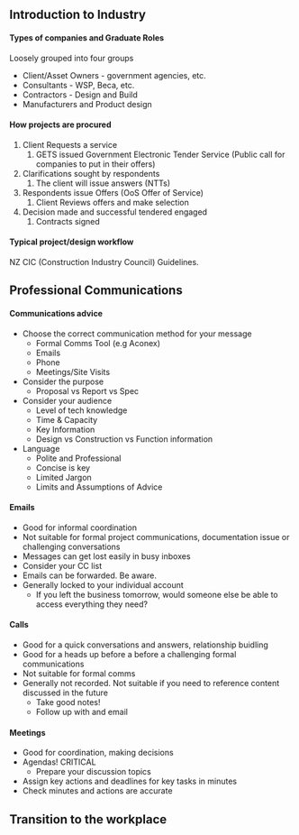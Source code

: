 ## Introduction to Industry 
#### Types of companies and Graduate Roles
Loosely grouped into four groups
- Client/Asset Owners - government agencies, etc.
- Consultants - WSP,  Beca, etc.
- Contractors - Design and Build
- Manufacturers and Product design
#### How projects are procured
1. Client Requests a service
	1. GETS issued Government Electronic Tender Service (Public call for companies to put in their offers)
2. Clarifications sought by respondents
	1. The client will issue answers (NTTs)
3. Respondents issue Offers (OoS Offer of Service)
	1. Client Reviews offers and make selection
4. Decision made and successful tendered engaged
	1. Contracts signed
#### Typical project/design workflow
NZ CIC (Construction Industry Council) Guidelines.

## Professional Communications
#### Communications advice
- Choose the correct communication method for your message
	- Formal Comms Tool (e.g Aconex)
	- Emails
	- Phone 
	- Meetings/Site Visits
- Consider the purpose
	- Proposal vs Report vs Spec
- Consider your audience
	- Level of tech knowledge
	- Time & Capacity
	- Key Information
	- Design vs Construction vs Function information
- Language
	- Polite and Professional
	- Concise is key
	- Limited Jargon
	- Limits and Assumptions of Advice
#### Emails
- Good for informal coordination
- Not suitable for formal project communications, documentation issue or challenging conversations
- Messages can get lost easily in busy inboxes
- Consider your CC list
- Emails can be forwarded. Be aware.
- Generally locked to your individual account
	- If you left the business tomorrow, would someone else be able to access everything they need?
#### Calls
- Good for a quick conversations and answers, relationship buidling
- Good for a heads up before a before a challenging formal communications
- Not suitable for formal comms
- Generally not recorded. Not suitable if you need to reference content discussed in the future
	- Take good notes!
	- Follow up with and email
#### Meetings
- Good for coordination, making decisions
- Agendas! CRITICAL
	- Prepare your discussion topics
- Assign key actions and deadlines for key tasks in minutes
- Check minutes and actions are accurate
## Transition to the workplace